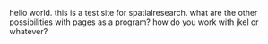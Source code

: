 hello world. this is a test site for spatialresearch.
what are the other possibilities with pages as a program?
how do you work with jkel or whatever?
